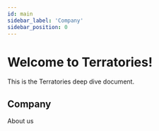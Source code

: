 ```yaml
---
id: main
sidebar_label: 'Company'
sidebar_position: 0
---
```


# Welcome to Terratories!

This is the Terratories deep dive document.

## Company

About us